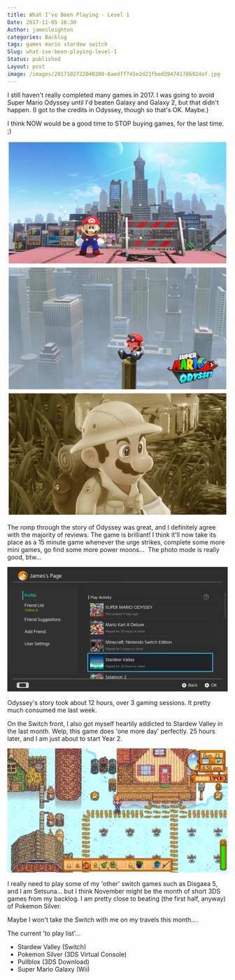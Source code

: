 ```yaml
---
title: What I've Been Playing - Level 1
Date: 2017-11-05 16:30
Author: jamesleighton
categories: Backlog
tags: games mario stardew switch
Slug: what-ive-been-playing-level-1
Status: published
Layout: post
image: /images/2017102722040200-8aedff741e2d23fbed39474178692daf.jpg
---
```


I still haven't really completed many games in 2017. I was going to avoid Super Mario Odyssey until I'd beaten Galaxy and Galaxy 2, but that didn't happen. (I got to the credits in Odyssey, though so that's OK. Maybe.)

I think NOW would be a good time to STOP buying games, for the last time. ;)

![2017110516171600-8AEDFF741E2D23FBED39474178692DAF.jpg](/images/2017110516171600-8aedff741e2d23fbed39474178692daf.jpg)
![2017102800184600-8AEDFF741E2D23FBED39474178692DAF.jpg](/images/2017102800184600-8aedff741e2d23fbed39474178692daf.jpg)
![2017102722040200-8AEDFF741E2D23FBED39474178692DAF.jpg](/images/2017102722040200-8aedff741e2d23fbed39474178692daf.jpg)

The romp through the story of Odyssey was great, and I definitely agree with the majority of reviews. The game is brilliant! I think it'll now take its place as a 15 minute game whenever the urge strikes, complete some more mini games, go find some more power moons...  The photo mode is really good, btw...

![2017110516113600-CCFA659F4857F96DDA29AFEDB2E166E6.jpg](/images/2017110516113600-ccfa659f4857f96dda29afedb2e166e6.jpg)

Odyssey's story took about 12 hours, over 3 gaming sessions. It pretty much consumed me last week.

On the Switch front, I also got myself heartily addicted to Stardew Valley in the last month. Welp, this game does 'one more day' perfectly. 25 hours later, and I am just about to start Year 2.

![2017110516140800-C2B49A475DF5A340494292A1BD398579.jpg](/images/2017110516140800-c2b49a475df5a340494292a1bd398579.jpg)

I really need to play some of my 'other' switch games such as Disgaea 5, and I am Setsuna... but I think November might be the month of short 3DS games from my backlog. I am pretty close to beating (the first half, anyway) of Pokemon Silver.

Maybe I won't take the Switch with me on my travels this month....

The current 'to play list'...

-   Stardew Valley (Switch)
-   Pokemon Silver (3DS Virtual Console)
-   Pullblox (3DS Download)
-   Super Mario Galaxy (Wii)
